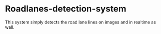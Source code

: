 # Roadlanes-detection-system
This system simply detects the road lane lines on images and in realtime as well.

